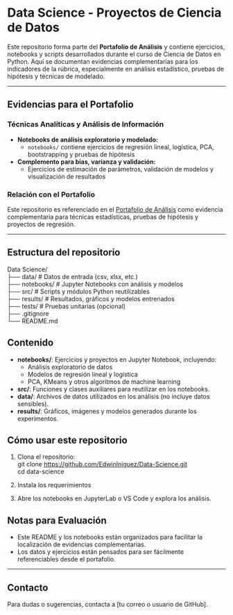 
# Data Science - Proyectos de Ciencia de Datos

Este repositorio forma parte del **Portafolio de Análisis** y contiene ejercicios, notebooks y scripts desarrollados durante el curso de Ciencia de Datos en Python. Aquí se documentan evidencias complementarias para los indicadores de la rúbrica, especialmente en análisis estadístico, pruebas de hipótesis y técnicas de modelado.

---

## Evidencias para el Portafolio

### Técnicas Analíticas y Análisis de Información
- **Notebooks de análisis exploratorio y modelado:**
  - `notebooks/` contiene ejercicios de regresión lineal, logística, PCA, bootstrapping y pruebas de hipótesis
- **Complemento para bias, varianza y validación:**
  - Ejercicios de estimación de parámetros, validación de modelos y visualización de resultados

### Relación con el Portafolio
Este repositorio es referenciado en el [Portafolio de Análisis](../TC3006C.101-Portafolio-Analisis/README.md) como evidencia complementaria para técnicas estadísticas, pruebas de hipótesis y proyectos de regresión.

---

## Estructura del repositorio

Data Science/  
├── data/         # Datos de entrada (csv, xlsx, etc.)  
├── notebooks/    # Jupyter Notebooks con análisis y modelos  
├── src/          # Scripts y módulos Python reutilizables  
├── results/      # Resultados, gráficos y modelos entrenados  
├── tests/        # Pruebas unitarias (opcional)  
├── .gitignore  
└── README.md  

## Contenido

- **notebooks/**: Ejercicios y proyectos en Jupyter Notebook, incluyendo:
  - Análisis exploratorio de datos
  - Modelos de regresión lineal y logística
  - PCA, KMeans y otros algoritmos de machine learning
- **src/**: Funciones y clases auxiliares para reutilizar en los notebooks.
- **data/**: Archivos de datos utilizados en los análisis (no incluye datos sensibles).
- **results/**: Gráficos, imágenes y modelos generados durante los experimentos.

## Cómo usar este repositorio

1. Clona el repositorio:  
   git clone https://github.com/EdwinIniguez/Data-Science.git  
   cd data-science

2. Instala los requerimientos

3. Abre los notebooks en JupyterLab o VS Code y explora los análisis.


## Notas para Evaluación
- Este README y los notebooks están organizados para facilitar la localización de evidencias complementarias.
- Los datos y ejercicios están pensados para ser fácilmente referenciables desde el portafolio.

---

## Contacto

Para dudas o sugerencias, contacta a [tu correo o usuario de GitHub].